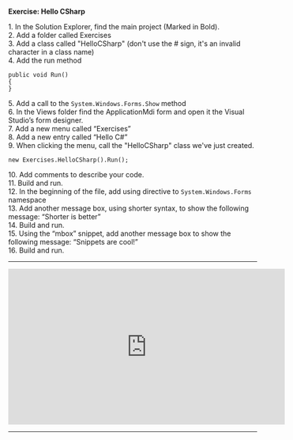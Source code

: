 ﻿**Exercise: Hello CSharp**

1\. In the Solution Explorer, find the main project (Marked in Bold).  
2\. Add a folder called Exercises  
3\. Add a class called "HelloCSharp" (don't use the # sign, it's an invalid character in a class name)  
4\. Add the run method   
```csdiff
public void Run() 
{
} 
```
5\. Add a call to the `System.Windows.Forms.Show` method  
6\. In the Views folder find the ApplicationMdi form and open it the Visual Studio’s form designer.  
7\. Add a new menu called “Exercises”  
8\. Add a new entry called “Hello C#”  
9\. When clicking the menu, call the "HelloCSharp" class we've just created.  
```csdiff
new Exercises.HelloCSharp().Run();
```  
 
10\.  Add comments to describe your code.  
11\. Build and run.  
12\. In the beginning of the file, add using directive to `System.Windows.Forms` namespace  
13\. Add another message box, using shorter syntax, to show the following message: “Shorter is better”  
14\. Build and run.  
15\. Using the “mbox” snippet, add another message box to show the following message: “Snippets are cool!”  
16\. Build and run.  

---

<iframe width="560" height="315" src="https://www.youtube.com/embed/27AHai9Oygc?list=PL1DEQjXG2xnKI3TL-gsy91eXbh3ytOt6h" frameborder="0" allowfullscreen></iframe>



---